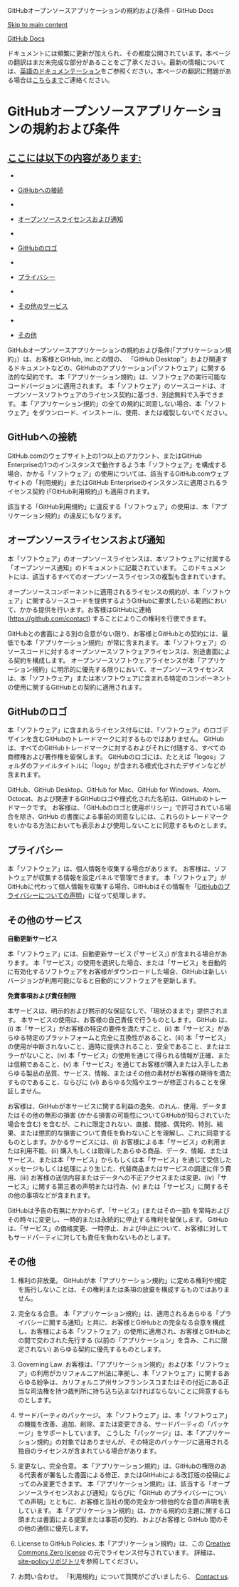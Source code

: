GitHubオープンソースアプリケーションの規約および条件 - GitHub Docs

[Skip to main content](#main-content)

[](/ja)[GitHub Docs](/ja)

ドキュメントには頻繁に更新が加えられ、その都度公開されています。本ページの翻訳はまだ未完成な部分があることをご了承ください。最新の情報については、[英語のドキュメンテーション](/en)をご参照ください。本ページの翻訳に問題がある場合は[こちらまで](https://github.com/contact?form[subject]=translation%20issue%20on%20docs.github.com&form[comments]=)ご連絡ください。

GitHubオープンソースアプリケーションの規約および条件
==========

[ここには以下の内容があります:](/site-policy/github-terms/github-open-source-applications-terms-and-conditions#in-this-article)
----------

*
* [GitHubへの接続](#connecting-to-github)

*
* [オープンソースライセンスおよび通知](#open-source-licenses-and-notices)

*
* [GitHubのロゴ](#githubs-logos)

*
* [プライバシー](#privacy)

*
* [その他のサービス](#additional-services)

*
* [その他](#miscellanea)

GitHubオープンソースアプリケーションの規約および条件(「アプリケーション規約」）は、お客様とGitHub, Inc.との間の、 「GitHub Desktop™」および関連するドキュメントなどの、GitHubのアプリケーション(「ソフトウェア」に関する法的な契約です。 本「アプリケーション規約」は、ソフトウェアの実行可能なコードバージョンに適用されます。 本「ソフトウェア」のソースコードは、オープンソースソフトウェアのライセンス契約に基づき、別途無料で入手できます。 本「アプリケーション規約」の全ての規約に同意しない場合、本「ソフトウェア」をダウンロード、インストール、使用、または複製しないでください。

[](#connecting-to-github)GitHubへの接続
----------

GitHub.comのウェブサイト上の1つ以上のアカウント、またはGitHub Enterpriseの1つのインスタンスで動作するよう本「ソフトウェア」を構成する場合、かかる「ソフトウェア」の使用については、該当するGitHub.comウェブサイトの「利用規約」またはGitHub Enterpriseのインスタンスに適用されるライセンス契約 (「GitHub利用規約」) も適用されます。

該当する「GitHub利用規約」に違反する「ソフトウェア」の使用は、本「アプリケーション規約」の違反にもなります。

[](#open-source-licenses-and-notices)オープンソースライセンスおよび通知
----------

本「ソフトウェア」のオープンソースライセンスは、本ソフトウェアに付属する「オープンソース通知」のドキュメントに記載されています。 このドキュメントには、該当するすべてのオープンソースライセンスの複製も含まれています。

オープンソースコンポーネントに適用されるライセンスの規約が、本「ソフトウェア」に関するソースコードを提供するようGitHubに要求したいる範囲において、かかる提供を行います。お客様はGitHubに連絡 (<https://github.com/contact>) することによりこの権利を行使できます。

GitHubとの書面による別の合意がない限り、お客様とGitHubとの契約には、最低でも本「アプリケーション規約」が常に含まれます。 本「ソフトウェア」のソースコードに対するオープンソースソフトウェアライセンスは、別途書面による契約を構成します。 オープンソースソフトウェアライセンスが本「アプリケーション規約」に明示的に優先する限りにおいて、オープンソースライセンスは、本「ソフトウェア」または本ソフトウェアに含まれる特定のコンポーネントの使用に関するGitHubとの契約に適用されます。

[](#githubs-logos)GitHubのロゴ
----------

本「ソフトウェア」に含まれるライセンス付与には、「ソフトウェア」のロゴデザインを含むGitHubのトレードマークに対するものではありません。 GitHub は、すべてのGitHubトレードマークに対するおよびそれに付随する、すべての商標権および著作権を留保します。 GitHubのロゴには、たとえば「logos」フォルダのファイルタイトルに「logo」が含まれる様式化されたデザインなどが含まれます。

GitHub、GitHub Desktop、GitHub for Mac、GitHub for Windows、Atom、Octocat、および関連するGitHubロゴや様式化された名前は、GitHubのトレードマークです。 お客様は、「GitHubのロゴと使用ポリシー」で許可されている場合を除き、GitHub の書面による事前の同意なしには、これらのトレードマークをいかなる方法においても表示および使用しないことに同意するものとします。

[](#privacy)プライバシー
----------

本「ソフトウェア」は、個人情報を収集する場合があります。 お客様は、ソフトウェアが収集する情報を設定パネルで管理できます。 本「ソフトウェア」がGitHubに代わって個人情報を収集する場合、GitHubはその情報を「[GitHubのプライバシーについての声明](/ja/articles/github-privacy-statement)」に従って処理します。

[](#additional-services)その他のサービス
----------

**自動更新サービス**

本「ソフトウェア」には、自動更新サービス (「サービス」) が含まれる場合があります。 本「サービス」の使用を選択した場合、または「サービス」を自動的に有効化するソフトウェアをお客様がダウンロードした場合、GitHubは新しいバージョンが利用可能になると自動的にソフトウェアを更新します。

**免責事項および責任制限**

本サービスは、明示的および黙示的な保証なしで、「現状のままで」提供されます。 本サービスの使用は、お客様の自己責任で行うものとします。 GitHub は、(i) 本「サービス」がお客様の特定の要件を満たすこと、(ii) 本「サービス」があらゆる特定のプラットフォームと完全に互換性があること、(iii) 本「サービス」の使用が中断されないこと、適時に提供されること、安全であること、またはエラーがないこと、(iv) 本「サービス」の使用を通じて得られる情報が正確、または信頼であること、(v) 本「サービス」を通じてお客様が購入または入手したあらゆる製品の品質、サービス、情報、またはその他の素材がお客様の期待を満たすものであること、ならびに (vi) あらゆる欠陥やエラーが修正されることを保証しません。

お客様は、GitHubが本サービスに関する利益の逸失、のれん、使用、データまたはその他の無形の損害 (かかる損害の可能性についてGitHubが知らされていた場合を含む) を含むが、これに限定されない、直接、間接、偶発的、特別、結果、または懲罰的な損害について責任を負わないことを理解し、これに同意するものとします。かかるサービスには、(i) お客様による本「サービス」の利用または利用不能、(ii) 購入もしくは取得したあらゆる商品、データ、情報、またはサービス、または本「サービス」からもしくは本「サービス」を通じて受信したメッセージもしくは処理により生じた、代替商品またはサービスの調達に伴う費用、(iii) お客様の送信内容またはデータへの不正アクセスまたは変更、(iv)「サービス」に関する第三者の声明または行為、(v) または「サービス」に関するその他の事項などが含まれます。

GitHubは予告の有無にかかわらず、「サービス」(またはその一部) を常時およびその時々に変更し、一時的または永続的に停止する権利を留保します。 GitHub は、「サービス」の価格変更、一時停止、および中止について、お客様に対してもサードパーティに対しても責任を負わないものとします。

[](#miscellanea)その他
----------

1. 権利の非放棄。 GitHubが本「アプリケーション規約」に定める権利や規定を施行しないことは、その権利または条項の放棄を構成するものではありません。

2. 完全なる合意。 本「アプリケーション規約」は、適用されるあらゆる「プライバシーに関する通知」と共に、お客様とGitHubとの完全なる合意を構成し、お客様による本「ソフトウェア」の使用に適用され、お客様とGitHubとの間で交わされた先行する (以前の「アプリケーション」を含み、これに限定されない) あらゆる契約に優先するものとします。

3. Governing Law. お客様は、「アプリケーション規約」および本「ソフトウェア」の利用がカリフォルニア州法に準拠し、本「ソフトウェア」に関するあらゆる紛争は、カリフォルニア州サンフランシスコまたはその付近にある正当な司法権を持つ裁判所に持ち込ち込まなければならないことに同意するものとします。

4. サードパーティのパッケージ。 本「ソフトウェア」は、本「ソフトウェア」の機能を改善、追加、削除、または変更できる、サードパーティの「パッケージ」をサポートしています。 こうした「パッケージ」は、本「アプリケーション規約」の対象ではありませんが、その特定のパッケージに適用される独自のライセンスが含まれている場合があります。

5. 変更なし、完全合意。 本「アプリケーション規約」は、GitHubの権限のある代表者が署名した書面による修正、またはGitHubによる改訂版の投稿によってのみ変更できます。 本「アプリケーション規約」は、該当する「オープンソースライセンスおよび通知」ならびに「GitHub のプライバシーについての声明」とともに、お客様と当社の間の完全かつ排他的な合意の声明を表しています。 本「アプリケーション規約」は、かかる規約の主題に関する口頭または書面による提案または事前の契約、およびお客様と GitHub 間のその他の通信に優先します。

6. License to GitHub Policies. 本「アプリケーション規約」は、この [Creative Commons Zero license](https://creativecommons.org/publicdomain/zero/1.0/) の元でライセンス付与されています。 詳細は、[site-policyリポジトリ](https://github.com/github/site-policy#license)を参照してください。

7. お問い合わせ。 「利用規約」について質問がございましたら、 [Contact us](https://support.github.com/contact?tags=docs-policy).
